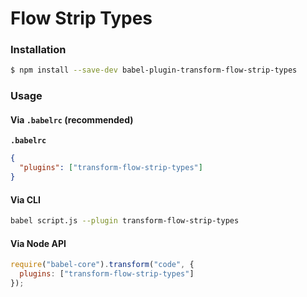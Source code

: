 # Flow Strip Types

### Installation

```sh
$ npm install --save-dev babel-plugin-transform-flow-strip-types
```

### Usage

#### Via `.babelrc` (recommended)

**`.babelrc`**

```json
{
  "plugins": ["transform-flow-strip-types"]
}
```

#### Via CLI

```sh
babel script.js --plugin transform-flow-strip-types
```

#### Via Node API

```js
require("babel-core").transform("code", {
  plugins: ["transform-flow-strip-types"]
});
```
